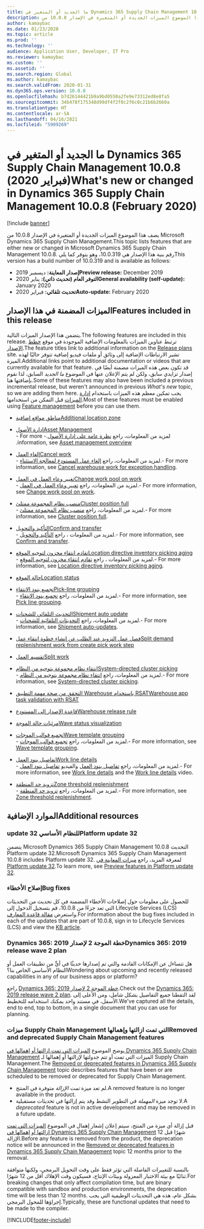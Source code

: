 ```yaml
---
title: ما الجديد أو المتغير في Dynamics 365 Supply Chain Management 10.0.8 (فبراير 2020)
description: يصف هذا الموضوع الميزات الجديدة أو المتغيرة في الإصدار 10.0.8 من Dynamics 365 Supply Chain Management.
author: kamaybac
ms.date: 01/23/2020
ms.topic: article
ms.prod: ''
ms.technology: ''
audience: Application User, Developer, IT Pro
ms.reviewer: kamaybac
ms.custom: ''
ms.assetid: ''
ms.search.region: Global
ms.author: kamaybac
ms.search.validFrom: 2020-01-31
ms.dyn365.ops.version: 10.0.8
ms.openlocfilehash: b7d26144421b9a9bd0550a2fe9e73312ed8e8fa5
ms.sourcegitcommit: 34b478f175348d99df4f2f0c2f6c0c21b6b2660a
ms.translationtype: HT
ms.contentlocale: ar-SA
ms.lasthandoff: 04/16/2021
ms.locfileid: "5909269"
---
```

# <a name="whats-new-or-changed-in-dynamics-365-supply-chain-management-1008-february-2020"></a><span data-ttu-id="61874-103">ما الجديد أو المتغير في Dynamics 365 Supply Chain Management 10.0.8 (فبراير 2020)</span><span class="sxs-lookup"><span data-stu-id="61874-103">What's new or changed in Dynamics 365 Supply Chain Management 10.0.8 (February 2020)</span></span>

[!include [banner](../includes/banner.md)]

<span data-ttu-id="61874-104">يصف هذا الموضوع الميزات الجديدة أو المتغيرة في الإصدار 10.0.8 من Microsoft Dynamics 365 Supply Chain Management.</span><span class="sxs-lookup"><span data-stu-id="61874-104">This topic lists features that are either new or changed in Microsoft Dynamics 365 Supply Chain Management 10.0.8.</span></span> <span data-ttu-id="61874-105">رقم بنية هذا الإصدار هي 10.0.319، وهو يتوفر كما يلي</span><span class="sxs-lookup"><span data-stu-id="61874-105">This version has a build number of 10.0.319 and is available as follows:</span></span>

- <span data-ttu-id="61874-106">**إصدار المعاينة:** ديسمبر 2019</span><span class="sxs-lookup"><span data-stu-id="61874-106">**Preview release:** December 2019</span></span>
- <span data-ttu-id="61874-107">**التوفر العام (تحديث ذاتي):** يناير 2020</span><span class="sxs-lookup"><span data-stu-id="61874-107">**General availability (self-update):** January 2020</span></span>
- <span data-ttu-id="61874-108">**تحديث تلقائي:** فبراير 2020</span><span class="sxs-lookup"><span data-stu-id="61874-108">**Auto-update:** February 2020</span></span>

## <a name="features-included-in-this-release"></a><span data-ttu-id="61874-109">الميزات المضمنة في هذا الإصدار</span><span class="sxs-lookup"><span data-stu-id="61874-109">Features included in this release</span></span>

<span data-ttu-id="61874-110">يتضمن هذا الإصدار الميزات التالية.</span><span class="sxs-lookup"><span data-stu-id="61874-110">The following features are included in this release.</span></span> <span data-ttu-id="61874-111">ترتبط عناوين الميزات بالمعلومات الإضافية الموجودة في موقع [خطط الإصدار](/dynamics365/release-plans/).</span><span class="sxs-lookup"><span data-stu-id="61874-111">The feature titles link to additional information on the [Release plans](/dynamics365/release-plans/) site.</span></span> <span data-ttu-id="61874-112">تشير الارتباطات الإضافية إلى وثائق أو ملفات فيديو إضافية تتوفر حاليًا لهذه الميزة.</span><span class="sxs-lookup"><span data-stu-id="61874-112">Additional links point to additional documentation or videos that are currently available for that feature.</span></span> <span data-ttu-id="61874-113">قد تكون بعض هذه الميزات مضمنة أيضًا في إصدار تزايدي سابق، ولكن لم يتم الإعلان عنها في الموضوع *ما الجديد* السابق، لذا نقوم بإضافتها هنا.</span><span class="sxs-lookup"><span data-stu-id="61874-113">Some of these features may also have been included a previous incremental release, but weren't announced in previous *What's new* topic, so we are adding them here.</span></span> <span data-ttu-id="61874-114">يجب تمكين معظم هذه الميزات باستخدام [إدارة الميزات](../../fin-ops-core/fin-ops/get-started/feature-management/feature-management-overview.md) قبل التمكن من استخدامها.</span><span class="sxs-lookup"><span data-stu-id="61874-114">Most of these features must be enabled using [Feature management](../../fin-ops-core/fin-ops/get-started/feature-management/feature-management-overview.md) before you can use them.</span></span>

- [<span data-ttu-id="61874-115">مناطق مواقع إضافية</span><span class="sxs-lookup"><span data-stu-id="61874-115">Additional location zone</span></span>](/dynamics365-release-plan/2019wave2/dynamics365-supply-chain-management/additional-location-zone)

- [<span data-ttu-id="61874-116">إدارة الأصول</span><span class="sxs-lookup"><span data-stu-id="61874-116">Asset Management</span></span>](/dynamics365-release-plan/2019wave2/dynamics365-supply-chain-management/dynamics-365-asset-management)<br> <span data-ttu-id="61874-117">- لمزيد من المعلومات، راجع [‏‫نظرة عامة على إدارة الأصول](../asset-management/index.md).</span><span class="sxs-lookup"><span data-stu-id="61874-117">- For more information, see [Asset management overview](../asset-management/index.md).</span></span>
- [<span data-ttu-id="61874-118">إلغاء العمل</span><span class="sxs-lookup"><span data-stu-id="61874-118">Cancel work</span></span>](/dynamics365-release-plan/2019wave2/dynamics365-supply-chain-management/cancel-work)<br> <span data-ttu-id="61874-119">- لمزيد من المعلومات، راجع [إلغاء عمل المستودع لمعالجة الاستثناء](../warehousing/cancel-warehouse-work.md).</span><span class="sxs-lookup"><span data-stu-id="61874-119">- For more information, see [Cancel warehouse work for exception handling](../warehousing/cancel-warehouse-work.md).</span></span>
- [<span data-ttu-id="61874-120">تغيير وعاء العمل في العمل</span><span class="sxs-lookup"><span data-stu-id="61874-120">Change work pool on work</span></span>](/dynamics365-release-plan/2019wave2/dynamics365-supply-chain-management/change-work-pool-work)<br> <span data-ttu-id="61874-121">- لمزيد من المعلومات، راجع [تغيير وعاء العمل في العمل‬](../warehousing/change-work-pool-on-work.md).</span><span class="sxs-lookup"><span data-stu-id="61874-121">- For more information, see [Change work pool on work](../warehousing/change-work-pool-on-work.md).</span></span>
- [<span data-ttu-id="61874-122">منصب نظام المجموعة ممتلئ</span><span class="sxs-lookup"><span data-stu-id="61874-122">Cluster position full</span></span>](/dynamics365-release-plan/2019wave2/dynamics365-supply-chain-management/cluster-position-full)<br> <span data-ttu-id="61874-123">- لمزيد من المعلومات، راجع [‏‫منصب نظام المجموعة ممتلئ‬](../warehousing/cluster-position-full.md).</span><span class="sxs-lookup"><span data-stu-id="61874-123">- For more information, see [Cluster position full](../warehousing/cluster-position-full.md).</span></span>
- [<span data-ttu-id="61874-124">التأكيد والتحويل</span><span class="sxs-lookup"><span data-stu-id="61874-124">Confirm and transfer</span></span>](/dynamics365-release-plan/2019wave2/dynamics365-supply-chain-management/confirm-transfer)<br> <span data-ttu-id="61874-125">- لمزيد من المعلومات ، راجع [التأكيد والتحويل](../warehousing/confirm-and-transfer.md).</span><span class="sxs-lookup"><span data-stu-id="61874-125">- For more information, see [Confirm and transfer](../warehousing/confirm-and-transfer.md).</span></span>
- [<span data-ttu-id="61874-126">تقادم انتقاء مخزون لتوجيه الموقع</span><span class="sxs-lookup"><span data-stu-id="61874-126">Location directive inventory picking aging</span></span>](/dynamics365-release-plan/2019wave2/dynamics365-supply-chain-management/location-directive-inventory-picking-aging)<br> <span data-ttu-id="61874-127">- لمزيد من المعلومات ، راجع [تقادم انتقاء مخزون لتوجيه الموقع‬](../warehousing/location-directive-inventory-picking-aging.md).</span><span class="sxs-lookup"><span data-stu-id="61874-127">- For more information, see [Location directive inventory picking aging](../warehousing/location-directive-inventory-picking-aging.md).</span></span>
- [<span data-ttu-id="61874-128">حالة الموقع</span><span class="sxs-lookup"><span data-stu-id="61874-128">Location status</span></span>](/dynamics365-release-plan/2019wave2/dynamics365-supply-chain-management/location-status)
- [<span data-ttu-id="61874-129">تجميع بنود الانتقاء</span><span class="sxs-lookup"><span data-stu-id="61874-129">Pick-line grouping</span></span>](/dynamics365-release-plan/2019wave2/dynamics365-supply-chain-management/pick-line-grouping)<br> <span data-ttu-id="61874-130">- لمزيد من المعلومات، راجع [تجميع بنود الانتقاء](../warehousing/pick-line-grouping.md).</span><span class="sxs-lookup"><span data-stu-id="61874-130">- For more information, see [Pick line grouping](../warehousing/pick-line-grouping.md).</span></span>
- [<span data-ttu-id="61874-131">التحديث التلقائي للشحنات</span><span class="sxs-lookup"><span data-stu-id="61874-131">Shipment auto update</span></span>](/dynamics365-release-plan/2019wave2/dynamics365-supply-chain-management/shipment-auto-update)<br> <span data-ttu-id="61874-132">- لمزيد من المعلومات، راجع [التحديثات التلقائية للشحنات](../warehousing/auto-update-shipment.md).</span><span class="sxs-lookup"><span data-stu-id="61874-132">- For more information, see [Shipment auto-updates](../warehousing/auto-update-shipment.md).</span></span>
- [<span data-ttu-id="61874-133">فصل عمل التزويد عند الطلب عن إنشاء خطوة انتقاء عمل</span><span class="sxs-lookup"><span data-stu-id="61874-133">Split demand replenishment work from create pick work step</span></span>](/dynamics365-release-plan/2019wave2/dynamics365-supply-chain-management/split-demand-replenishment-work-create-pick-work-step)
- [<span data-ttu-id="61874-134">تقسيم العمل</span><span class="sxs-lookup"><span data-stu-id="61874-134">Split work</span></span>](/dynamics365-release-plan/2019wave2/dynamics365-supply-chain-management/split-work)
- [<span data-ttu-id="61874-135">انتقاء نظام مجموعة بتوجيه من النظام</span><span class="sxs-lookup"><span data-stu-id="61874-135">System-directed cluster picking</span></span>](/dynamics365-release-plan/2019wave2/dynamics365-supply-chain-management/system-directed-cluster-picking)<br> <span data-ttu-id="61874-136">- لمزيد من المعلومات، راجع [انتقاء نظام مجموعة بتوجيه من النظام‬](../warehousing/system-directed-cluster-pick.md).</span><span class="sxs-lookup"><span data-stu-id="61874-136">- For more information, see [System-directed cluster picking](../warehousing/system-directed-cluster-pick.md).</span></span>
- [<span data-ttu-id="61874-137">التحقق من صحة مهمة التطبيق Warehouse باستخدام RSAT</span><span class="sxs-lookup"><span data-stu-id="61874-137">Warehouse app task validation with RSAT</span></span>](/dynamics365-release-plan/2019wave2/dynamics365-supply-chain-management/warehouse-app-task-validation-rsat)
- [<span data-ttu-id="61874-138">قاعدة الإصدار إلى المستودع</span><span class="sxs-lookup"><span data-stu-id="61874-138">Warehouse release rule</span></span>](/dynamics365-release-plan/2019wave2/dynamics365-supply-chain-management/warehouse-release-rule)
- [<span data-ttu-id="61874-139">مرئيات حالة الموجة</span><span class="sxs-lookup"><span data-stu-id="61874-139">Wave status visualization</span></span>](/dynamics365-release-plan/2019wave2/dynamics365-supply-chain-management/wave-status-visualization)
- [<span data-ttu-id="61874-140">تجميع قوالب الموجات</span><span class="sxs-lookup"><span data-stu-id="61874-140">Wave template grouping</span></span>](/dynamics365-release-plan/2019wave2/dynamics365-supply-chain-management/wave-template-grouping)<br> <span data-ttu-id="61874-141">- لمزيد من المعلومات، راجع [تجميع قوالب الموجات‬](../warehousing/wave-template-grouping.md).</span><span class="sxs-lookup"><span data-stu-id="61874-141">- For more information, see [Wave template grouping](../warehousing/wave-template-grouping.md).</span></span>
- [<span data-ttu-id="61874-142">تفاصيل بنود العمل</span><span class="sxs-lookup"><span data-stu-id="61874-142">Work line details</span></span>](/dynamics365-release-plan/2019wave2/dynamics365-supply-chain-management/work-line-details)<br> <span data-ttu-id="61874-143">- لمزيد من المعلومات، راجع [تفاصيل بنود العمل](../warehousing/work-line-details.md) والفيديو [تفاصيل بنود العمل](https://www.microsoft.com/videoplayer/embed/RE4fcYN).</span><span class="sxs-lookup"><span data-stu-id="61874-143">- For more information, see [Work line details](../warehousing/work-line-details.md) and the [Work line details](https://www.microsoft.com/videoplayer/embed/RE4fcYN) video.</span></span>
- [<span data-ttu-id="61874-144">تزويد حد المنطقة</span><span class="sxs-lookup"><span data-stu-id="61874-144">Zone threshold replenishment</span></span>](/dynamics365-release-plan/2019wave2/dynamics365-supply-chain-management/zone-threshold-replenishment)<br> <span data-ttu-id="61874-145">- لمزيد من المعلومات، راجع [تزويد حد المنطقة‬](../warehousing/zone-threshold-replenishment.md).</span><span class="sxs-lookup"><span data-stu-id="61874-145">- For more information, see [Zone threshold replenishment](../warehousing/zone-threshold-replenishment.md).</span></span>

## <a name="additional-resources"></a><span data-ttu-id="61874-146">الموارد الإضافية</span><span class="sxs-lookup"><span data-stu-id="61874-146">Additional resources</span></span>

### <a name="platform-update-32"></a><span data-ttu-id="61874-147">update 32 للنظام الأساسي</span><span class="sxs-lookup"><span data-stu-id="61874-147">Platform update 32</span></span>

<span data-ttu-id="61874-148">يتضمن Microsoft Dynamics 365 Supply Chain Management 10.0.8 التحديث Platform update 32.</span><span class="sxs-lookup"><span data-stu-id="61874-148">Microsoft Dynamics 365 Supply Chain Management 10.0.8 includes Platform update 32.</span></span> <span data-ttu-id="61874-149">لمعرفة المزيد، راجع [ميزات المعاينة في Platform update 32](../../fin-ops-core/dev-itpro/get-started/whats-new-platform-update-32.md).</span><span class="sxs-lookup"><span data-stu-id="61874-149">To learn more, see [Preview features in Platform update 32](../../fin-ops-core/dev-itpro/get-started/whats-new-platform-update-32.md).</span></span>

### <a name="bug-fixes"></a><span data-ttu-id="61874-150">إصلاح الأخطاء</span><span class="sxs-lookup"><span data-stu-id="61874-150">Bug fixes</span></span> 

<span data-ttu-id="61874-151">للحصول على معلومات حول إصلاحات الأخطاء المضمنة في كل تحديث من التحديثات التي تعد جزءًا من 10.0.8، قم بتسجيل الدخول إلى Lifecycle Services (LCS) واستعرض [مقالة قاعدة المعارف](https://fix.lcs.dynamics.com/Issue/Details?kb=0&bugId=400368&dbType=3&qc=8405de0733ac4045859057a4e710a3ef07637ce2485f6a317ea49efe6f67f35f).</span><span class="sxs-lookup"><span data-stu-id="61874-151">For information about the bug fixes included in each of the updates that are part of 10.0.8, sign in to Lifecycle Services (LCS) and view the [KB article](https://fix.lcs.dynamics.com/Issue/Details?kb=0&bugId=400368&dbType=3&qc=8405de0733ac4045859057a4e710a3ef07637ce2485f6a317ea49efe6f67f35f).</span></span>

### <a name="dynamics-365-2019-release-wave-2-plan"></a><span data-ttu-id="61874-152">Dynamics 365: خطة الموجة 2 لإصدار 2019</span><span class="sxs-lookup"><span data-stu-id="61874-152">Dynamics 365: 2019 release wave 2 plan</span></span>

<span data-ttu-id="61874-153">هل تتساءل عن الإمكانات القادمة والتي تم إصدارها حديثًا في أيٍّ من تطبيقات العمل أو النظام الأساسي الخاص بنا؟</span><span class="sxs-lookup"><span data-stu-id="61874-153">Wondering about upcoming and recently released capabilities in any of our business apps or platform?</span></span>

<span data-ttu-id="61874-154">راجع [Dynamics 365: خطة الموجة 2 لإصدار 2019](/dynamics365-release-plan/2019wave2/index).</span><span class="sxs-lookup"><span data-stu-id="61874-154">Check out the [Dynamics 365: 2019 release wave 2 plan](/dynamics365-release-plan/2019wave2/index).</span></span> <span data-ttu-id="61874-155">لقد التقطنا جميع التفاصيل بشكل شامل، ومن الأعلى إلى الأسفل، في مستند واحد يمكنك استخدامه للتخطيط.</span><span class="sxs-lookup"><span data-stu-id="61874-155">We've captured all the details, end to end, top to bottom, in a single document that you can use for planning.</span></span>

### <a name="removed-and-deprecated-supply-chain-management-features"></a><span data-ttu-id="61874-156">ميزات Supply Chain Management التي تمت ازالتها وإهمالها</span><span class="sxs-lookup"><span data-stu-id="61874-156">Removed and deprecated Supply Chain Management features</span></span>

<span data-ttu-id="61874-157">يوضح الموضوع [الميزات التي تمت ازالتها أو إهمالها في Dynamics 365 Supply Chain Management](removed-deprecated-features-scm-updates.md) الميزات التي تمت أو تتم جدولتها لإزالتها أو إهمالها لـ Supply Chain Management.</span><span class="sxs-lookup"><span data-stu-id="61874-157">The [Removed or deprecated features in Dynamics 365 Supply Chain Management](removed-deprecated-features-scm-updates.md) topic describes features that have been or are scheduled to be removed or deprecated for Supply Chain Management.</span></span>

- <span data-ttu-id="61874-158">لم تعد ميزة *تمت الإزالة* متوفرة في المنتج.</span><span class="sxs-lookup"><span data-stu-id="61874-158">A *removed* feature is no longer available in the product.</span></span>
- <span data-ttu-id="61874-159">لا توجد ميزة *المهملة* في التطوير النشط وقد يتم إزالتها في تحديثات مستقبلية.</span><span class="sxs-lookup"><span data-stu-id="61874-159">A *deprecated* feature is not in active development and may be removed in a future update.</span></span>

<span data-ttu-id="61874-160">قبل إزالة أي ميزة من المنتج، سيتم إعلان إشعار إهمال في الموضوع [الميزات التي تمت إزالتها أو إهمالها في Dynamics 365 Supply Chain Management](removed-deprecated-features-scm-updates.md) 12 شهرًا قبل الإزالة.</span><span class="sxs-lookup"><span data-stu-id="61874-160">Before any feature is removed from the product, the deprecation notice will be announced in the [Removed or deprecated features in Dynamics 365 Supply Chain Management](removed-deprecated-features-scm-updates.md) topic 12 months prior to the removal.</span></span>

<span data-ttu-id="61874-161">بالنسبة للتغييرات الفاصلة التي تؤثر فقط على وقت التحويل البرمجي، ولكنها متوافقة ثنائيًا مع بيئة الاختبار المعزولة وبيئات الإنتاج، فسيكون وقت الإهلاك أقل من 12 شهرًا.</span><span class="sxs-lookup"><span data-stu-id="61874-161">For breaking changes that only affect compilation time, but are binary compatible with sandbox and production environments, the deprecation time will be less than 12 months.</span></span> <span data-ttu-id="61874-162">بشكل عام، هذه هي التحديثات الوظيفية التي يجب إجراؤها للمحول البرمجي.</span><span class="sxs-lookup"><span data-stu-id="61874-162">Typically, these are functional updates that need to be made to the compiler.</span></span>


[!INCLUDE[footer-include](../../includes/footer-banner.md)]